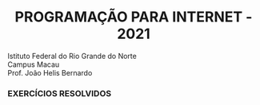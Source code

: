 <h1 align="center">
    PROGRAMAÇÃO PARA INTERNET - 2021
</h1>
<p align="center">
  
  Istituto Federal do Rio Grande do Norte <br> 
  Campus Macau <br>
  Prof. João Helis Bernardo
</p>

<h3>EXERCÍCIOS RESOLVIDOS</h3>
